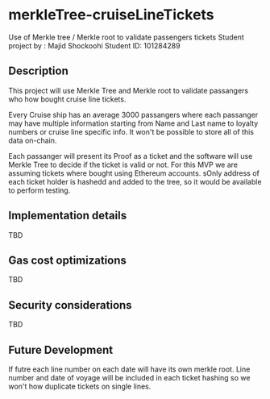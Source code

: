# merkleTree-cruiseLineTickets

Use of Merkle tree / Merkle root to validate passengers tickets
Student project by : Majid Shockoohi
Student ID: 101284289

## Description

This project will use Merkle Tree and Merkle root to validate passangers who how bought cruise line tickets.

Every Cruise ship has an average 3000 passangers where each passanger may have multiple information starting from Name and Last name to loyalty numbers or cruise line specific info. It won't be possible to store all of this data on-chain.

Each passanger will present its Proof as a ticket and the software will use Merkle Tree to decide if the ticket is valid or not. For this MVP we are assuming tickets where bought using Ethereum accounts. sOnly address of each ticket holder is hashedd and added to the tree, so it would be available to perform testing.

## Implementation details

TBD

## Gas cost optimizations

TBD

## Security considerations

TBD

## Future Development

If futre each line number on each date will have its own merkle root. Line number and date of voyage will be included in each ticket hashing so we won't how duplicate tickets on single lines.

